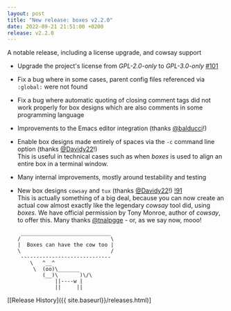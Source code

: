 ```yaml
---
layout: post
title: "New release: boxes v2.2.0"
date: 2022-09-21 21:51:00 +0200
release: v2.2.0
---
```


A notable release, including a license upgrade, and cowsay support<!--break-->

- Upgrade the project's license from *GPL-2.0-only* to *GPL-3.0-only*
  [#101](https://github.com/ascii-boxes/boxes/issues/101)
- Fix a bug where in some cases, parent config files referenced via <code>:global:</code> were not found
- Fix a bug where automatic quoting of closing comment tags did not work properly for box designs which are
  also comments in some programming language
- Improvements to the Emacs editor integration
  (thanks <span class="atmention">[@balducci](https://github.com/balducci)</span>!)
- Enable box designs made entirely of spaces via the `-c` command line option
  (thanks <span class="atmention">[@Davidy22](https://github.com/Davidy22)</span>!)  
  This is useful in technical cases such as when *boxes* is used to align an entire box in a terminal window.
- Many internal improvements, mostly around testability and testing

- New box designs `cowsay` and `tux`
  (thanks <span class="atmention">[@Davidy22](https://github.com/Davidy22)</span>!)
  [!91](https://github.com/ascii-boxes/boxes/pull/91)<br>
  This is actually something of a big deal, because you can now create an actual cow almost exactly like
  the legendary *cowsay* tool did, using *boxes*. We have official permission by Tony Monroe, author
  of *cowsay*, to offer this. Many thanks <span class="atmention">[@tnalpgge](https://github.com/tnalpgge)</span> -
  or, as we say now, mooo!
  
       _____________________________
      /                             \
      |  Boxes can have the cow too |
      \                             /
       -----------------------------
          \   ^__^
           \  (oo)\_______
              (__)\       )\/\
                  ||----w |
                  ||     ||

[[Release History]({{ site.baseurl}}/releases.html)]
